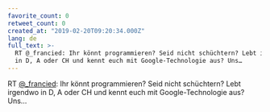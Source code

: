 ```yaml
---
favorite_count: 0
retweet_count: 0
created_at: "2019-02-20T09:20:34.000Z"
lang: de
full_text: >-
  RT @_francied: Ihr könnt programmieren? Seid nicht schüchtern? Lebt irgendwo
  in D, A oder CH und kennt euch mit Google-Technologie aus? Uns…
---
```


RT [@\_francied](https://twitter.com/_francied): Ihr könnt programmieren? Seid
nicht schüchtern? Lebt irgendwo in D, A oder CH und kennt euch mit
Google-Technologie aus? Uns…
